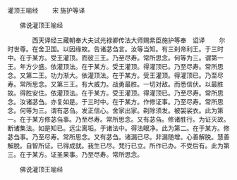   灌顶王喻经
　　宋 施护等译




　　佛说灌顶王喻经

　　　　西天译经三藏朝奉大夫试光禄卿传法大师赐紫臣施护等奉　诏译
　　尔时世尊。在舍卫国。以因缘故。告诸苾刍言。汝等当知。有三刹帝利王。于三时中。在于某方。受王灌顶。而彼三王。乃至尽寿。常所思念。何等为三。谓第一王。年方少盛。依灌顶法。在于某方。受王灌顶。得灌顶已。乃至尽寿。常所思念。又第二王。功力渐大。依灌顶法。在于某方。受王灌顶。得灌顶已。乃至尽寿。常所思念。又第三王。有大威力。战勇最胜。一切对敌。而悉信伏。以最胜故。得胜安住。依灌顶法。在于某方。受王灌顶。得灌顶已。乃至尽寿。常所思念。汝诸苾刍。亦复如是。于三时中。在于某方。作修证事。乃至尽寿。常所思念。何等为三。谓有苾刍。发正信心。舍家出家。剃除须发。被袈裟衣。此为第一。在于某方修苾刍事。乃至尽寿。常所思念。又有苾刍。修诸胜行。为证灭故。断诸集法。如是知已。远尘离垢。于诸法中。得法眼净。此为第二。在于某方。修苾刍事。乃至尽寿。常所思念。又有苾刍。诸漏已尽。非漏随增。心善解脱。慧善解脱。自智所证。已得成就。我生已尽。梵行已立。所作已办。不受后有。此为第三。在于某方。证圣果事。乃至尽寿。常所思念。

　　佛说灌顶王喻经


